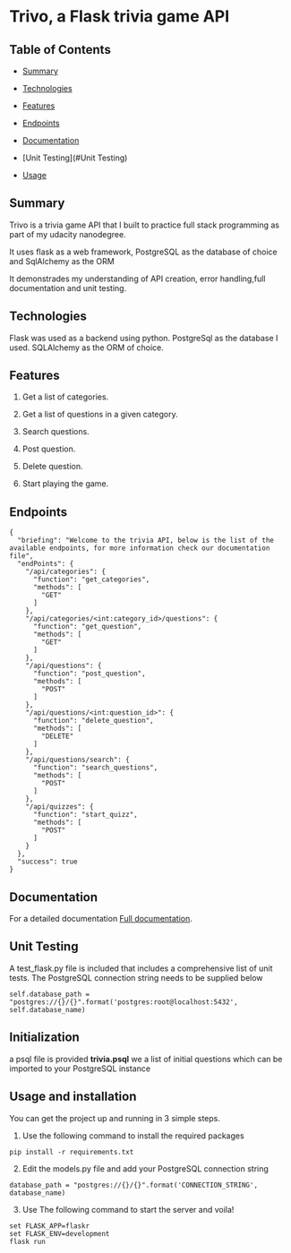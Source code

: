 # Trivo, a Flask trivia game API

## Table of Contents

* [Summary](#Summary)

* [Technologies](#Technologies)

* [Features](#Features)

* [Endpoints ](#Endpoints)

* [Documentation](#Documentation)

* [Unit Testing](#Unit Testing)

* [Usage](#Usage)

## Summary

Trivo is a trivia game API that I built to practice full stack programming as part of my udacity nanodegree.

It uses flask as a web framework, PostgreSQL as the database of choice and SqlAlchemy as the ORM

It demonstrades my understanding of API creation, error handling,full documentation and unit testing.

## Technologies

Flask was used as a backend using python.
PostgreSql as the database I used.
SQLAlchemy as the ORM of choice.


## Features

1. Get a list of categories.

2. Get a list of questions in a given category.

3. Search questions.

4. Post question.

5. Delete question.

6. Start playing the game.

## Endpoints 

```
{
  "briefing": "Welcome to the trivia API, below is the list of the available endpoints, for more information check our documentation file", 
  "endPoints": {
    "/api/categories": {
      "function": "get_categories", 
      "methods": [
        "GET"
      ]
    }, 
    "/api/categories/<int:category_id>/questions": {
      "function": "get_question", 
      "methods": [
        "GET"
      ]
    }, 
    "/api/questions": {
      "function": "post_question", 
      "methods": [
        "POST"
      ]
    }, 
    "/api/questions/<int:question_id>": {
      "function": "delete_question", 
      "methods": [
        "DELETE"
      ]
    }, 
    "/api/questions/search": {
      "function": "search_questions", 
      "methods": [
        "POST"
      ]
    }, 
    "/api/quizzes": {
      "function": "start_quizz", 
      "methods": [
        "POST"
      ]
    }
  }, 
  "success": true
}
```

## Documentation
For a detailed documentation [Full documentation](https://documenter.getpostman.com/view/13571543/TVetc6SC).

## Unit Testing
A test_flask.py file is included that includes a comprehensive list of unit tests.
The PostgreSQL connection string needs to be supplied below
```
self.database_path = "postgres://{}/{}".format('postgres:root@localhost:5432', self.database_name)
```

## Initialization
a psql file is provided **trivia.psql** we a list of initial questions which can be imported to your PostgreSQL instance

## Usage and installation

You can get the project up and running in 3 simple steps.

1. Use the following command to install the required packages
```
pip install -r requirements.txt
```
2. Edit the models.py file and add your PostgreSQL connection string
```
database_path = "postgres://{}/{}".format('CONNECTION_STRING', database_name)
```
3. Use The following command to start the server and voila!
```
set FLASK_APP=flaskr
set FLASK_ENV=development
flask run
```
